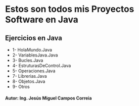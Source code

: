 # Estos son todos mis Proyectos Software en Java

## Ejercicios en Java

* 1- HolaMundo.Java
* 2- VariablesJava.Java
* 3- Bucles.Java
* 4- EstruturasDeControl.Java
* 5- Operaciones.Java
* 7- Librerias.Java
* 8- Objetos.Java
* 9- Otros

#### Autor: Ing. Jesús Miguel Campos Correia
